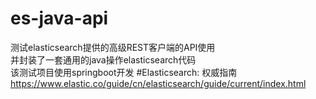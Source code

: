 # es-java-api
测试elasticsearch提供的高级REST客户端的API使用  
并封装了一套通用的java操作elasticsearch代码  
该测试项目使用springboot开发
#Elasticsearch: 权威指南
https://www.elastic.co/guide/cn/elasticsearch/guide/current/index.html
